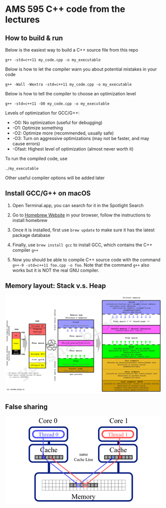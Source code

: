 # AMS 595 C++ code from the lectures

## How to build & run

Below is the easiest way to build a C++ source file from this repo

`g++ -std=c++11 my_code.cpp -o my_executable`

Below is how to let the compiler warn you about potential mistakes in your code

`g++ -Wall -Wextra -std=c++11 my_code.cpp -o my_executable`

Below is how to tell the compiler to choose an optimization level

`g++ -std=c++11 -O0 my_code.cpp -o my_executable`

Levels of optimization for GCC/G++:
* -O0: No optimization (useful for debugging)
* -O1: Optimize something
* -O2: Optimize more (recommended, usually safe)
* -O3: Turn on aggressive optimizations (may not be faster, and may cause errors)
* -Ofast: Highest level of optimization (almost never worth it)

To run the compiled code, use

`./my_executable`

Other useful compiler options will be added later

## Install GCC/G++ on macOS

1. Open Terminal.app, you can search for it in the Spotlight Search

2. Go to [Homebrew Website](https://brew.sh) in your browser, follow the instructions to install homebrew

3. Once it is installed, first use `brew update` to make sure it has the latest package database

4. Finally, use `brew install gcc` to install GCC, which contains the C++ compiler `g++`

5. Now you should be able to compile C++ source code with the command `g++-9 -std=c++11 foo.cpp -o foo`. Note that the command `g++` also works but it is NOT the real GNU compiler.

## Memory layout: Stack v.s. Heap

![Stack_vs_Heap](stack_heap.jpg)

## False sharing

![False_sharing](false_sharing.png)

